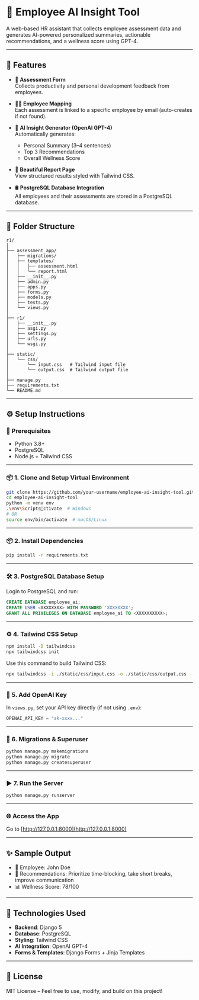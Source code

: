 # 🧠 Employee AI Insight Tool

A web-based HR assistant that collects employee assessment data and generates AI-powered personalized summaries, actionable recommendations, and a wellness score using GPT-4.

---

## 🚀 Features

- 📝 **Assessment Form**  
  Collects productivity and personal development feedback from employees.

- 🧑‍💼 **Employee Mapping**  
  Each assessment is linked to a specific employee by email (auto-creates if not found).

- 🤖 **AI Insight Generator (OpenAI GPT-4)**  
  Automatically generates:
  - Personal Summary (3–4 sentences)
  - Top 3 Recommendations
  - Overall Wellness Score

- 📄 **Beautiful Report Page**  
  View structured results styled with Tailwind CSS.

- 🛢️ **PostgreSQL Database Integration**  
  All employees and their assessments are stored in a PostgreSQL database.

---

## 📂 Folder Structure

```
r1/
│
├── assessment_app/
│   ├── migrations/
│   ├── templates/
│   │   ├── assessment.html
│   │   └── report.html
│   ├── __init__.py
│   ├── admin.py
│   ├── apps.py
│   ├── forms.py
│   ├── models.py
│   ├── tests.py
│   └── views.py
│
├── r1/
│   ├── __init__.py
│   ├── asgi.py
│   ├── settings.py
│   ├── urls.py
│   └── wsgi.py
│
├── static/
│   └── css/
│       └── input.css   # Tailwind input file
│       └── output.css  # Tailwind output file
│
├── manage.py
├── requirements.txt
└── README.md
```

---

## ⚙️ Setup Instructions

### 🔧 Prerequisites

- Python 3.8+
- PostgreSQL
- Node.js + Tailwind CSS

---

### 📦 1. Clone and Setup Virtual Environment

```bash
git clone https://github.com/your-username/employee-ai-insight-tool.git
cd employee-ai-insight-tool
python -m venv env
.\env\Scriptsctivate  # Windows
# OR
source env/bin/activate  # macOS/Linux
```

---

### 📦 2. Install Dependencies

```bash
pip install -r requirements.txt
```

---

### 🛠️ 3. PostgreSQL Database Setup

Login to PostgreSQL and run:

```sql
CREATE DATABASE employee_ai;
CREATE USER <XXXXXXXX> WITH PASSWORD 'XXXXXXXX';
GRANT ALL PRIVILEGES ON DATABASE employee_ai TO <XXXXXXXXXX>;
```

---

### ⚙️ 4. Tailwind CSS Setup

```bash
npm install -D tailwindcss
npx tailwindcss init
```

Use this command to build Tailwind CSS:

```bash
npx tailwindcss -i ./static/css/input.css -o ./static/css/output.css --watch
```

---

### 🧠 5. Add OpenAI Key

In `views.py`, set your API key directly (if not using `.env`):

```python
OPENAI_API_KEY = "sk-xxxx..."
```

---

### 🧱 6. Migrations & Superuser

```bash
python manage.py makemigrations
python manage.py migrate
python manage.py createsuperuser
```

---

### ▶️ 7. Run the Server

```bash
python manage.py runserver
```

---

### 🌐 Access the App

Go to [http://127.0.0.1:8000](http://127.0.0.1:8000)

---

## ✨ Sample Output

- 👤 Employee: John Doe  
- 📌 Recommendations: Prioritize time-blocking, take short breaks, improve communication  
- 📊 Wellness Score: 78/100

---

## 📌 Technologies Used

- **Backend**: Django 5
- **Database**: PostgreSQL
- **Styling**: Tailwind CSS
- **AI Integration**: OpenAI GPT-4
- **Forms & Templates**: Django Forms + Jinja Templates

---

## 📄 License

MIT License – Feel free to use, modify, and build on this project!